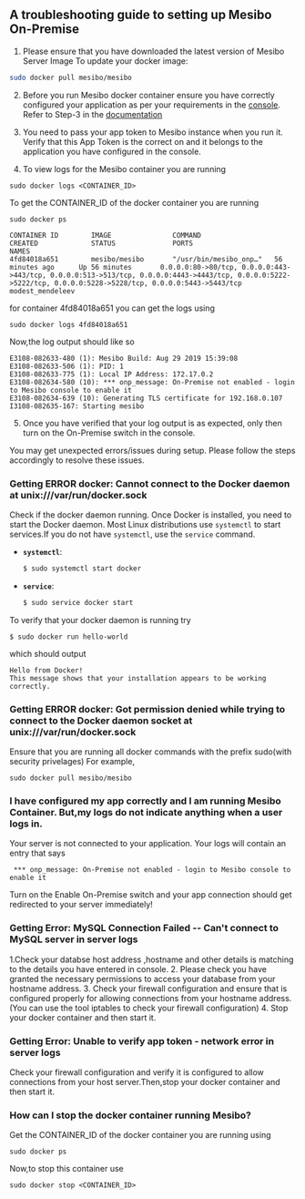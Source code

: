 ## A troubleshooting guide to setting up Mesibo On-Premise

1. Please ensure that you have downloaded the latest version of 
Mesibo Server Image
To update your docker image:
```bash
sudo docker pull mesibo/mesibo
```
2. Before you run Mesibo docker container ensure you have correctly configured your application as per your requirements in the [console](https://mesibo.com/console). Refer to Step-3 in the [documentation](mesibo-on-premise-link)
 
3. You need to pass your app token to Mesibo instance when you run it. Verify that this App Token is the correct on and it belongs to the application you have configured in the console.

4. To view logs for the Mesibo container you are running

```
sudo docker logs <CONTAINER_ID>
```
To get the CONTAINER_ID of the docker container you are running 
```
sudo docker ps
```

```
CONTAINER ID        IMAGE               COMMAND                  CREATED             STATUS              PORTS                                                                                                                                                            NAMES
4fd84018a651        mesibo/mesibo       "/usr/bin/mesibo_onp…"   56 minutes ago      Up 56 minutes       0.0.0.0:80->80/tcp, 0.0.0.0:443->443/tcp, 0.0.0.0:513->513/tcp, 0.0.0.0:4443->4443/tcp, 0.0.0.0:5222->5222/tcp, 0.0.0.0:5228->5228/tcp, 0.0.0.0:5443->5443/tcp   modest_mendeleev

```
for container 4fd84018a651 you can get the logs using

```
sudo docker logs 4fd84018a651 
```

Now,the log output should like so
```
E3108-082633-480 (1): Mesibo Build: Aug 29 2019 15:39:08
E3108-082633-506 (1): PID: 1
E3108-082633-775 (1): Local IP Address: 172.17.0.2
E3108-082634-580 (10): *** onp_message: On-Premise not enabled - login to Mesibo console to enable it
E3108-082634-639 (10): Generating TLS certificate for 192.168.0.107
I3108-082635-167: Starting mesibo

```

5. Once you have verified that your log output is as expected, only then turn on the On-Premise switch in the console.


You may get unexpected errors/issues during setup. Please follow the steps accordingly to resolve these issues.

### Getting ERROR docker: Cannot connect to the Docker daemon at unix:///var/run/docker.sock

Check if the docker daemon running. 
Once Docker is installed, you need to start the Docker daemon. Most Linux distributions use `systemctl` to start services.If you do not have `systemctl`, use the `service` command.

- **`systemctl`**:

  ```bash
  $ sudo systemctl start docker
  ```

- **`service`**:

  ```bash
  $ sudo service docker start

To verify that your docker daemon is running try
```
$ sudo docker run hello-world
```
which should output
```
Hello from Docker!
This message shows that your installation appears to be working correctly.

```

### Getting ERROR docker: Got permission denied while trying to connect to the Docker daemon socket at unix:///var/run/docker.sock
Ensure that you are running all docker commands with the prefix sudo(with security privelages)
For example,
```
sudo docker pull mesibo/mesibo
```

### I have configured my app correctly and I am running Mesibo Container. But,my logs do not indicate anything when a user logs in.
Your server is not connected to your application. Your logs will contain an entry that says
```
 *** onp_message: On-Premise not enabled - login to Mesibo console to enable it
```
Turn on the Enable On-Premise switch and your app connection should get redirected to your server immediately!


### Getting Error: MySQL Connection Failed -- Can't connect to MySQL server in server logs 
1.Check your databse host address ,hostname and other details is matching to the details you have entered in console.
2.  Please check you have granted the necessary permissions to access your database from your hostname address.
3. Check your firewall configuration and ensure that is configured properly for allowing connections from your hostname address. (You can use the tool iptables to check your firewall configuration)
4. Stop your docker container and then start it.

### Getting Error: Unable to verify app token - network error in server logs
Check your firewall configuration and verify it is configured to allow connections from your host server.Then,stop your docker container and then start it.

### How can I stop the docker container running Mesibo?
Get the CONTAINER_ID of the docker container you are running using
```
sudo docker ps
```
Now,to stop this container use
```
sudo docker stop <CONTAINER_ID>
```


